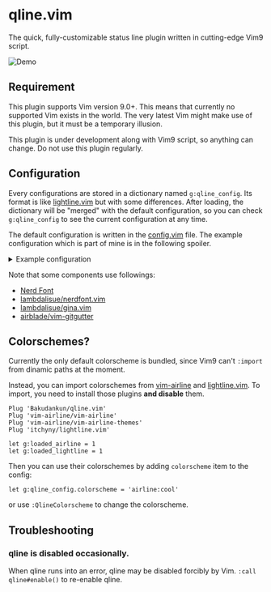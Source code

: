 # qline.vim

The quick, fully-customizable status line plugin written in cutting-edge Vim9
script.

![Demo](https://user-images.githubusercontent.com/4504807/94335198-e36f4c00-0014-11eb-9c48-b7a39463688a.gif)


## Requirement

This plugin supports Vim version 9.0+. This means that currently no supported
Vim exists in the world. The very latest Vim might make use of this plugin, but
it must be a temporary illusion.

This plugin is under development along with Vim9 script, so anything can change.
Do not use this plugin regularly.


## Configuration

Every configurations are stored in a dictionary named `g:qline_config`. Its
format is like [lightline.vim](https://github.com/itchyny/lightline.vim) but
with some differences. After loading, the dictionary will be "merged" with the
default configuration, so you can check `g:qline_config` to see the current
configuration at any time.

The default configuration is written in the [config.vim](import/qline/config.vim)
file. The example configuration which is part of mine is in the following
spoiler.

<details>
<summary>Example configuration</summary>

```vim
" Define highlight for Git-related components.
highlight Git guibg=#F34F29 guifg=#FFFFFF ctermbg=202 ctermfg=231

" Define a :def function to use Vim9 syntax and compiled lambdas in a legacy
" Vim script.
def s:qline_config()
  g:qline_config = #{
# Use the powerline glyphs for separators.
    separator:    #{left: "\ue0b0", right: "\ue0b2", margin: ' '},
    subseparator: #{left: "\ue0b1", right: "\ue0b3", margin: ' '},
# Specify components in the each sides for active/inactive windows.
# Each modes can also have specific settings.
    active: #{
      left: [
        ['bufnum', 'mode', 'paste'],
        ['gina_branch', 'gina_traffic', 'gina_status', 'filename', 'gitgutter'],
        ['bufstate']
      ],
      right: [
        ['filetype'],
        ['fileinfo'],
        ['%c%-1V', 'searchcount']
      ]
    },
    inactive: #{
      left: [['bufnum', 'filename', 'gitgutter'], ['bufstate']],
      right: [['filetype'], ['fileinfo']],
      separator: #{left: '', right: '', margin: ' '},
      subseparator: #{left: '|', right: '|', margin: ' '},
    },
    insert: #{
      separator:    #{left: "\ue0c0", right: "\ue0c2", margin: ' '},
      subseparator: #{left: "\ue0c1", right: "\ue0c3", margin: ' '},
    },
    replace: #{
      separator:    #{left: "\ue0c0", right: "\ue0c2", margin: ' '},
      subseparator: #{left: "\ue0c1", right: "\ue0c3", margin: ' '},
    },
# Define components. You can overwrite or append to the default definitions.
# If its content is a Funcref, it is evaluated before parsing the statusline.
# If visible_condition results in Falsy, or the content results in empty string,
# the component is disabled.
# Funcrefs are evaluated in the context of the window of the drawing status line.
# Note that in Vim9, functions cannot use non-autoload functions that is later
# defined. Use `eval()` to work around.
    component: #{
      fileinfo: #{
        content: {->
          (&fenc || &enc) .. ' ' ..
          nerdfont#fileformat#find() ..
          (&bomb ? "\U1f4a3" : '')
        },
        visible_condition: {-> !&buftype}
      },
      bufstate: #{
        content: {->
          (&readonly ? "\uf023" : '') ..
          (&modifiable ? '' : "\uf05e") ..
          (&modified ? "\uf040" : '')
        },
      },
      bufnum: #{
        highlight: 'StatusLine',
      },
      filetype: #{
        content: {-> nerdfont#find()},
      },
      gina_branch: #{
        content: {-> "\ue0a0" .. gina#component#repo#branch()},
        visible_condition: function('gina#component#repo#branch'),
        highlight: 'Git',
      },
      gina_traffic: #{
        content: function('gina#component#traffic#preset', ['fancy']),
        highlight: 'Git',
      },
      gina_status: #{
        content: function('gina#component#status#preset', ['fancy']),
        highlight: 'Git',
      },
      gitgutter: #{
        content: {->
          eval('GitGutterGetHunkSummary()')->copy()
            ->map({idx, val -> val ? ['+', '~', '-'][idx] .. val : ''})
            ->filter({_, val -> val})
            ->join()
        },
        visible_condition: {-> eval('GitGutterGetHunks()')},
      },
    },
  }
enddef



" Ah, don't forget to call the function.
call s:qline_config()
```

</details>

Note that some components use followings:

* [Nerd Font](https://www.nerdfonts.com/)
* [lambdalisue/nerdfont.vim](https://github.com/lambdalisue/nerdfont.vim)
* [lambdalisue/gina.vim](https://github.com/lambdalisue/gina.vim)
* [airblade/vim-gitgutter](https://github.com/airblade/vim-gitgutter)


## Colorschemes?

Currently the only default colorscheme is bundled, since Vim9 can't `:import`
from dinamic paths at the moment.

Instead, you can import colorschemes from
[vim-airline](https://github.com/vim-airline/vim-airline)
and [lightline.vim](https://github.com/itchyny/lightline.vim).
To import, you need to install those plugins **and disable** them.

```vim
Plug 'Bakudankun/qline.vim'
Plug 'vim-airline/vim-airline'
Plug 'vim-airline/vim-airline-themes'
Plug 'itchyny/lightline.vim'

let g:loaded_airline = 1
let g:loaded_lightline = 1
```

Then you can use their colorschemes by adding `colorscheme` item to the config:

```vim
let g:qline_config.colorscheme = 'airline:cool'
```

or use `:QlineColorscheme` to change the colorscheme.


## Troubleshooting

### qline is disabled occasionally.

When qline runs into an error, qline may be disabled forcibly by Vim.
`:call qline#enable()` to re-enable qline.

